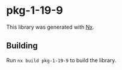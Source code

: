 # pkg-1-19-9

This library was generated with [Nx](https://nx.dev).

## Building

Run `nx build pkg-1-19-9` to build the library.
